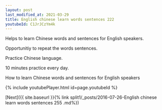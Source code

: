 ```yaml
---
layout: post
last_modified_at: 2021-03-29
title: English chinese learn words sentences 222 
youtubeId: C1JrJCzYm4k
---
```

 
 
Helps to learn Chinese words and sentences for English speakers.

Opportunitiy to repeat the words sentences. 

Practice Chinese language. 
 
10 minutes practice every day. 
 
How to learn Chinese words and sentences for English speakers 
 
{% include youtubePlayer.html id=page.youtubeId %}
 
 
[Next]({{ site.baseurl }}{% link  split1/_posts/2016-07-26-English chinese learn words sentences 255 .md%})
 
